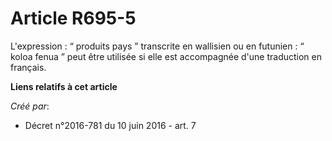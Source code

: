 # Article R695-5

L'expression : “ produits pays ” transcrite en wallisien ou en futunien : “ koloa fenua ” peut être utilisée si elle est
accompagnée d'une traduction en français.

**Liens relatifs à cet article**

_Créé par_:

  - Décret n°2016-781 du 10 juin 2016 - art. 7
